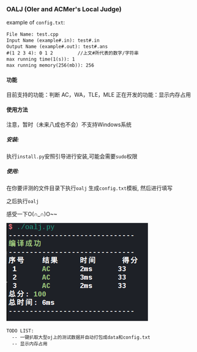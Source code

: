 ### OALJ (OIer and ACMer's Local Judge)

example of `config.txt`:

``` test
File Name: test.cpp
Input Name (example#.in): test#.in
Output Name (example#.out): test#.ans
#(1 2 3 4): 0 1 2         //上文#所代表的数字/字符串
max running time(1(s)): 1
max running memory(256(mb)): 256
```
#### 功能

目前支持的功能：判断 AC，WA，TLE，MLE
正在开发的功能：显示内存占用

#### 使用方法

注意，暂时（未来八成也不会）不支持Windows系统

##### 安装:

执行`install.py`安照引导进行安装,可能会需要`sudo`权限

##### 使用:

在你要评测的文件目录下执行`oalj` 生成`config.txt`模板, 然后进行填写

之后执行`oalj`



感受一下O(∩_∩)O~~

![test](./test.png)

```
TODO LIST:
  -- 一键扒取大型oj上的测试数据并自动打包成data和config.txt
  -- 显示内存占用
```
